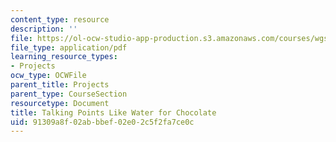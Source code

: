 ```yaml
---
content_type: resource
description: ''
file: https://ol-ocw-studio-app-production.s3.amazonaws.com/courses/wgs-s10-special-topics-in-women-gender-studies-seminar-latina-womens-voices-spring-2010/91309a8f02abbbef02e02c5f2fa7ce0c_MITWGS_S10S10_tp1_chcolte.pdf
file_type: application/pdf
learning_resource_types:
- Projects
ocw_type: OCWFile
parent_title: Projects
parent_type: CourseSection
resourcetype: Document
title: Talking Points Like Water for Chocolate
uid: 91309a8f-02ab-bbef-02e0-2c5f2fa7ce0c
---
```

